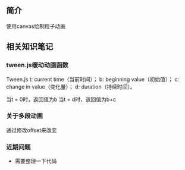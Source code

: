 ## 简介
使用canvas绘制粒子动画

## 相关知识笔记

### tween.js缓动动画函数
Tween.js
t: current time（当前时间）；
b: beginning value（初始值）；
c: change in value（变化量）；
d: duration（持续时间）。

当t = 0时，返回值为b
当t = d时，返回值为b+c


### 关于多段动画
通过修改offset来改变


### 近期问题
- 需要整理一下代码